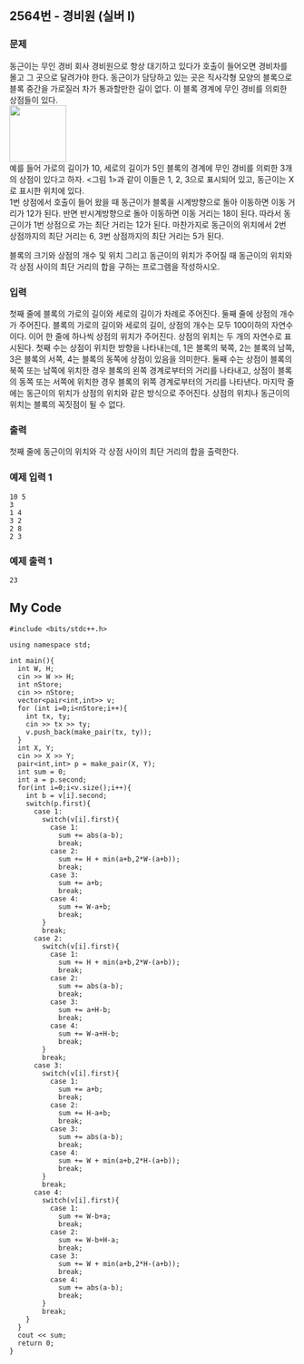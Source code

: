 ## 2564번 - 경비원 (실버 I)

### 문제
동근이는 무인 경비 회사 경비원으로 항상 대기하고 있다가 호출이 들어오면 경비차를 몰고 그 곳으로 달려가야 한다. 동근이가 담당하고 있는 곳은 직사각형 모양의 블록으로 블록 중간을 가로질러 차가 통과할만한 길이 없다. 이 블록 경계에 무인 경비를 의뢰한 상점들이 있다.<br>
<img src="https://upload.acmicpc.net/e89bf381-c913-4e99-b4b7-42bc4ba7c3ec/-/preview/" width="100" height="100"><br>
예를 들어 가로의 길이가 10, 세로의 길이가 5인 블록의 경계에 무인 경비를 의뢰한 3개의 상점이 있다고 하자. <그림 1>과 같이 이들은 1, 2, 3으로 표시되어 있고, 동근이는 X로 표시한 위치에 있다.<br>
  1번 상점에서 호출이 들어 왔을 때 동근이가 블록을 시계방향으로 돌아 이동하면 이동 거리가 12가 된다. 반면 반시계방향으로 돌아 이동하면 이동 거리는 18이 된다. 따라서 동근이가 1번 상점으로 가는 최단 거리는 12가 된다. 마찬가지로 동근이의 위치에서 2번 상점까지의 최단 거리는 6, 3번 상점까지의 최단 거리는 5가 된다.<br>

블록의 크기와 상점의 개수 및 위치 그리고 동근이의 위치가 주어질 때 동근이의 위치와 각 상점 사이의 최단 거리의 합을 구하는 프로그램을 작성하시오.

### 입력
첫째 줄에 블록의 가로의 길이와 세로의 길이가 차례로 주어진다. 둘째 줄에 상점의 개수가 주어진다. 블록의 가로의 길이와 세로의 길이, 상점의 개수는 모두 100이하의 자연수이다. 이어 한 줄에 하나씩 상점의 위치가 주어진다. 상점의 위치는 두 개의 자연수로 표시된다. 첫째 수는 상점이 위치한 방향을 나타내는데, 1은 블록의 북쪽, 2는 블록의 남쪽, 3은 블록의 서쪽, 4는 블록의 동쪽에 상점이 있음을 의미한다. 둘째 수는 상점이 블록의 북쪽 또는 남쪽에 위치한 경우 블록의 왼쪽 경계로부터의 거리를 나타내고, 상점이 블록의 동쪽 또는 서쪽에 위치한 경우 블록의 위쪽 경계로부터의 거리를 나타낸다. 마지막 줄에는 동근이의 위치가 상점의 위치와 같은 방식으로 주어진다. 상점의 위치나 동근이의 위치는 블록의 꼭짓점이 될 수 없다.

### 출력
첫째 줄에 동근이의 위치와 각 상점 사이의 최단 거리의 합을 출력한다.

### 예제 입력 1
```
10 5
3
1 4
3 2
2 8
2 3
```
### 예제 출력 1
```
23
```

## My Code
```
#include <bits/stdc++.h>

using namespace std;

int main(){
  int W, H;
  cin >> W >> H;
  int nStore;
  cin >> nStore;
  vector<pair<int,int>> v;
  for (int i=0;i<nStore;i++){
    int tx, ty;
    cin >> tx >> ty;
    v.push_back(make_pair(tx, ty));
  }
  int X, Y;
  cin >> X >> Y;
  pair<int,int> p = make_pair(X, Y);
  int sum = 0;
  int a = p.second;
  for(int i=0;i<v.size();i++){
    int b = v[i].second;
    switch(p.first){
      case 1:
        switch(v[i].first){
          case 1:
            sum += abs(a-b);
            break;
          case 2:
            sum += H + min(a+b,2*W-(a+b));
            break;
          case 3:
            sum += a+b;
            break;
          case 4:
            sum += W-a+b;
            break;
        }
        break;
      case 2:
        switch(v[i].first){
          case 1:
            sum += H + min(a+b,2*W-(a+b));
            break;
          case 2:
            sum += abs(a-b);
            break;
          case 3:
            sum += a+H-b;
            break;
          case 4:
            sum += W-a+H-b;
            break;
        }
        break;
      case 3:
        switch(v[i].first){
          case 1:
            sum += a+b;
            break;
          case 2:
            sum += H-a+b;
            break;
          case 3:
            sum += abs(a-b);
            break;
          case 4:
            sum += W + min(a+b,2*H-(a+b));
            break;
        }
        break;
      case 4:
        switch(v[i].first){
          case 1:
            sum += W-b+a;
            break;
          case 2:
            sum += W-b+H-a;
            break;
          case 3:
            sum += W + min(a+b,2*H-(a+b));
            break;
          case 4:
            sum += abs(a-b);
            break;
        }
        break;
    }
  }
  cout << sum;
  return 0;
}
```
